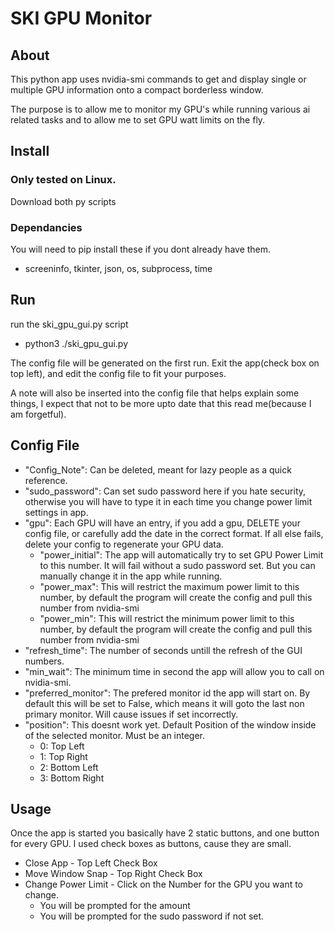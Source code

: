 # SKI GPU Monitor
## About
This python app uses nvidia-smi commands to get and display single or multiple GPU information onto a compact borderless window.

The purpose is to allow me to monitor my GPU's while running various ai related tasks and to allow me to set GPU watt limits on the fly.

## Install
### Only tested on Linux.

Download both py scripts

### Dependancies
You will need to pip install these if you dont already have them.
* screeninfo, tkinter, json, os, subprocess, time

## Run
run the ski_gpu_gui.py script
* python3 ./ski_gpu_gui.py

The config file will be generated on the first run. Exit the app(check box on top left), and edit the config file to fit your purposes.

A note will also be inserted into the config file that helps explain some things, I expect that not to be more upto date that this read me(because I am forgetful).

## Config File
* "Config_Note": Can be deleted, meant for lazy people as a quick reference.
* "sudo_password": Can set sudo password here if you hate security, otherwise you will have to type it in each time you change power limit settings in app.
* "gpu": Each GPU will have an entry, if you add a gpu, DELETE your config file, or carefully add the date in the correct format. If all else fails, delete your config to regenerate your GPU data.
  * "power_initial": The app will automatically try to set GPU Power Limit to this number. It will fail without a sudo password set. But you can manually change it in the app while running.
  * "power_max": This will restrict the maximum power limit to this number, by default the program will create the config and pull this number from nvidia-smi
  * "power_min": This will restrict the minimum power limit to this number, by default the program will create the config and pull this number from nvidia-smi
* "refresh_time": The number of seconds untill the refresh of the GUI numbers.
* "min_wait": The minimum time in second the app will allow you to call on nvidia-smi.
* "preferred_monitor": The prefered monitor id the app will start on. By default this will be set to False, which means it will goto the last non primary monitor. Will cause issues if set incorrectly.
* "position": This doesnt work yet. Default Position of the window inside of the selected monitor. Must be an integer.
  * 0: Top Left
  * 1: Top Right
  * 2: Bottom Left
  * 3: Bottom Right

## Usage
Once the app is started you basically have 2 static buttons, and one button for every GPU. I used check boxes as buttons, cause they are small.
* Close App - Top Left Check Box
* Move Window Snap - Top Right Check Box
* Change Power Limit - Click on the Number for the GPU you want to change.
  * You will be prompted for the amount
  * You will be prompted for the sudo password if not set.
